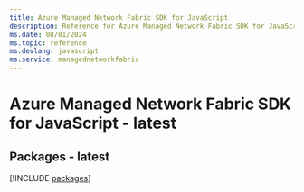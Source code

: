 ```yaml
---
title: Azure Managed Network Fabric SDK for JavaScript
description: Reference for Azure Managed Network Fabric SDK for JavaScript
ms.date: 08/01/2024
ms.topic: reference
ms.devlang: javascript
ms.service: managednetworkfabric
---
```

# Azure Managed Network Fabric SDK for JavaScript - latest
## Packages - latest
[!INCLUDE [packages](managed-network-fabric-index.md)]